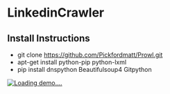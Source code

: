 # LinkedinCrawler

## Install Instructions

* git clone https://github.com/Pickfordmatt/Prowl.git
* apt-get install python-pip python-lxml
* pip install dnspython Beautifulsoup4 Gitpython

[![Loading demo....](https://j.gifs.com/gJ5J6D.gif)](https://www.youtube.com/watch?v=ZeIJW4dunUo)

